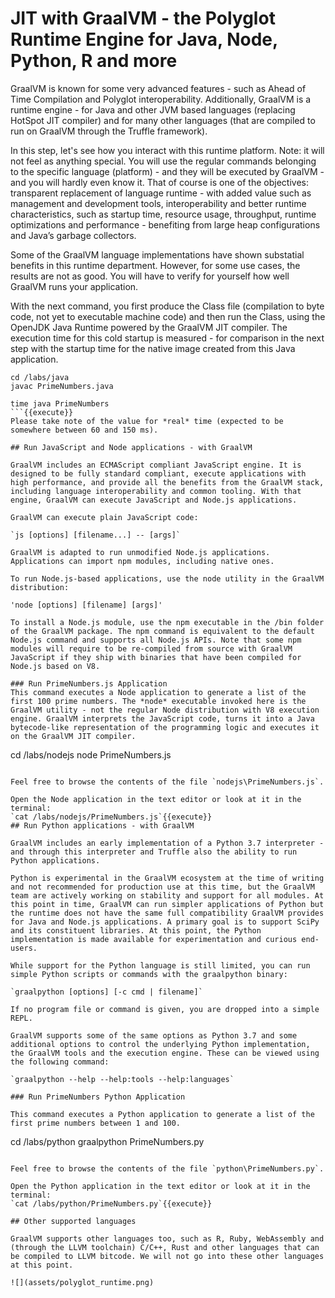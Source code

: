 # JIT with GraalVM - the Polyglot Runtime Engine for Java, Node, Python, R and more

GraalVM is known for some very advanced features - such as Ahead of Time Compilation and Polyglot interoperability. Additionally, GraalVM is a runtime engine - for Java and other JVM based languages (replacing HotSpot JIT compiler) and for many other languages (that are compiled to run on GraalVM through the Truffle framework).

In this step, let's see how you interact with this runtime platform. Note: it will not feel as anything special. You will use the regular commands belonging to the specific language (platform) - and they will be executed by GraalVM - and you will hardly even know it. That of course is one of the objectives: transparent replacement of language runtime - with added value such as management and development tools, interoperability and better runtime characteristics, such as startup time, resource usage, throughput, runtime optimizations and performance - benefiting from large heap configurations and Java’s garbage collectors. 

Some of the GraalVM language implementations have shown substatial benefits in this runtime department. However, for some use cases, the results are not as good. You will have to verify for yourself how well GraalVM runs your application. 

With the next command, you first produce the Class file (compilation to byte code, not yet to executable machine code) and then run the Class, using the OpenJDK Java Runtime powered by the GraalVM JIT compiler. The execution time for this cold startup is measured - for comparison in the next step with the startup time for the native image created from this Java application.

```
cd /labs/java
javac PrimeNumbers.java

time java PrimeNumbers
```{{execute}}
Please take note of the value for *real* time (expected to be somewhere between 60 and 150 ms).

## Run JavaScript and Node applications - with GraalVM

GraalVM includes an ECMAScript compliant JavaScript engine. It is designed to be fully standard compliant, execute applications with high performance, and provide all the benefits from the GraalVM stack, including language interoperability and common tooling. With that engine, GraalVM can execute JavaScript and Node.js applications.

GraalVM can execute plain JavaScript code:

`js [options] [filename...] -- [args]`

GraalVM is adapted to run unmodified Node.js applications. Applications can import npm modules, including native ones.

To run Node.js-based applications, use the node utility in the GraalVM distribution:

'node [options] [filename] [args]'

To install a Node.js module, use the npm executable in the /bin folder of the GraalVM package. The npm command is equivalent to the default Node.js command and supports all Node.js APIs. Note that some npm modules will require to be re-compiled from source with GraalVM JavaScript if they ship with binaries that have been compiled for Node.js based on V8.

### Run PrimeNumbers.js Application
This command executes a Node application to generate a list of the first 100 prime numbers. The *node* executable invoked here is the GraalVM utility - not the regular Node distribution with V8 execution engine. GraalVM interprets the JavaScript code, turns it into a Java bytecode-like representation of the programming logic and executes it on the GraalVM JIT compiler.

```
cd /labs/nodejs
node PrimeNumbers.js
```{{execute}}

Feel free to browse the contents of the file `nodejs\PrimeNumbers.js`.

Open the Node application in the text editor or look at it in the terminal:
`cat /labs/nodejs/PrimeNumbers.js`{{execute}}
## Run Python applications - with GraalVM

GraalVM includes an early implementation of a Python 3.7 interpreter - and through this interpreter and Truffle also the ability to run Python applications. 

Python is experimental in the GraalVM ecosystem at the time of writing and not recommended for production use at this time, but the GraalVM team are actively working on stability and support for all modules. At this point in time, GraalVM can run simpler applications of Python but the runtime does not have the same full compatibility GraalVM provides for Java and Node.js applications. A primary goal is to support SciPy and its constituent libraries. At this point, the Python implementation is made available for experimentation and curious end-users.

While support for the Python language is still limited, you can run simple Python scripts or commands with the graalpython binary:

`graalpython [options] [-c cmd | filename]`

If no program file or command is given, you are dropped into a simple REPL.

GraalVM supports some of the same options as Python 3.7 and some additional options to control the underlying Python implementation, the GraalVM tools and the execution engine. These can be viewed using the following command:

`graalpython --help --help:tools --help:languages`

### Run PrimeNumbers Python Application

This command executes a Python application to generate a list of the first prime numbers between 1 and 100. 

```
cd /labs/python
graalpython PrimeNumbers.py 
```{{execute}}

Feel free to browse the contents of the file `python\PrimeNumbers.py`.

Open the Python application in the text editor or look at it in the terminal:
`cat /labs/python/PrimeNumbers.py`{{execute}}

## Other supported languages

GraalVM supports other languages too, such as R, Ruby, WebAssembly and (through the LLVM toolchain) C/C++, Rust and other languages that can be compiled to LLVM bitcode. We will not go into these other languages at this point.

![](assets/polyglot_runtime.png)